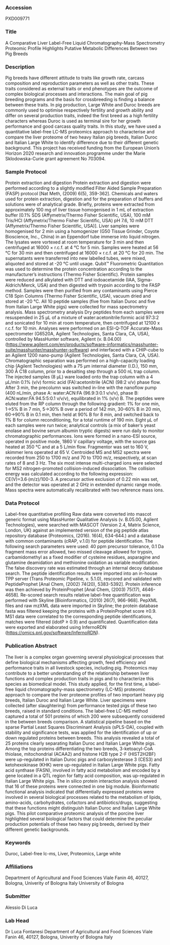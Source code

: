 ### Accession
PXD009771

### Title
A Comparative Liver Label-Free Liquid Chromatography-Mass Spectrometry Proteomic Profile Highlights Putative Metabolic Differences Between two Pig Breeds

### Description
Pig breeds have different attitude to traits like growth rate, carcass composition and reproduction parameters as well as other traits.  These traits considered as external traits or end phenotypes are the outcome of complex biological processes and interactions.  The main goal of pig breeding programs and the basis for crossbreeding is finding a balance between these traits.  In pig production, Large White and Duroc breeds are commonly used to optimise respectively fertility and growth ability and differ on several production traits, indeed the first breed as a high fertility characters whereas Duroc is used as terminal sire for her growth performance and good carcass quality traits.   In this study, we have used a quantitative label-free LC-MS proteomics approach to characterise and compare the liver proteome of two heavy Italian pig breeds, Italian Duroc and Italian Large White to identify difference due to their different genetic background. This project has received funding from the European Union’s Horizon 2020 research and innovation programme under the Marie Sklodowska-Curie grant agreement No 703094.

### Sample Protocol
Protein extraction and digestion Protein extraction and digestion were performed according to a slightly modified Filter Aided Sample Preparation (FASP) protocol [Nat Meth, (2009) 6(5), 359-362].  Chemicals and waters used for protein extraction, digestion and for the preparation of buffers and solutions were of analytical grade.  Briefly, proteins were extracted from approximately 100 mg of liver tissue homogenised in 1 mL of extraction buffer [0.1% SDS (Affymetrix/Thermo Fisher Scientific, USA), 100 mM Tris/HCl (Affymetrix/Thermo Fisher Scientific, USA) pH 7.6, 10 mM DTT (Affymetrix/Thermo Fisher Scientific, USA)].  Liver samples were homogenised for 2 min using a homogenizer (G50 Tissue Grinder, Coyote Bioscience, Inc., China) in an Eppendorf tube immerse into liquid nitrogen.  The lysates were vortexed at room temperature for 3 min and then centrifuged at 16000 × r.c.f. at 4 °C for 5 min.  Samples were heated at 56 °C for 30 min and then centrifuged at 16000 × r.c.f. at 20 °C for 20 min.  The supernatants were transferred into new labelled tubes, were mixed, aliquoted and stored at -20 °C until usage.  Qubit™ Fluorometric Quantitation was used to determine the protein concentration according to the manufacturer’s instructions (Thermo Fisher Scientific).   Protein samples were reduced and alkylated with DTT and iodoacetamide (IAA, Sigma-Aldrich/Merck, USA) and then digested with trypsin according to the FASP method.  Samples were then purified from any contaminants using Pierce C18 Spin Columns (Thermo Fisher Scientific, USA), vacuum dried and stored at -20 °C.  All 10 peptide samples (five from Italian Duroc and five from Italian Large White pigs) were collected for mass spectrometry analysis.    Mass spectrometry analysis Dry peptides from each samples were resuspended in 25 µL of a mixture of water:acetonitrile:formic acid 97:3:2 and sonicated for 10 min at room temperature, then centrifuged at 12100 x r.c.f. for 10 min.  Analyses were performed on an ESI-Q-TOF Accurate-Mass spectrometer (G6520A, Agilent Technologies, Santa Clara, CA, USA), controlled by MassHunter software, Agilent (v. B.04.00) (https://www.agilent.com/en/products/software-informatics/masshunter-suite/masshunter/masshunter-software) and interfaced with a CHIP-cube to an Agilent 1200 nano-pump (Agilent Technologies, Santa Clara, CA, USA).   Chromatographic separation was performed on a high-capacity loading chip (Agilent Technologies) with a 75 µm internal diameter (I.D.), 150 mm, 300 Å C18 column, prior to a desalting step through a 500 nL trap column.  The injected samples (8 μL) ware loaded onto the trap column with a 4 μL/min 0.1% (v/v) formic acid (FA):acetonitrile (ACN) (98:2 v/v) phase flow.  After 3 min, the precolumn was switched in-line with the nanoflow pump (400 nL/min, phase A: water:ACN:FA (96.9:3:0.1 v/v/v), phase B: ACN:water:FA 94.5:5:0.1 v/v/v), equilibrated in 1% (v/v) B.  The peptides were eluted from the RP column through the following gradient: 1% for one min, 1->5% B in 7 min, 5->30% B over a period of 142 min, 30–60% B in 20 min, 60->90% B in 0.1 min, then held at 90% B for 8 min, and switched back to 1% B for column reconditioning, for a total runtime of 190 min.  Eight µL of each samples were run twice; analytical controls (a mix of baker’s yeast enolase and bovine serum albumin tryptic digests) were run daily to monitor chromatographic performances.  Ions were formed in a nano-ESI source, operated in positive mode, 1860 V capillary voltage, with the source gas heated at 350 °C and at a 5 L/min flow.  Fragmentor was set to 160 V, skimmer lens operated at 65 V.  Centroided MS and MS2 spectra were recorded from 250 to 1700 m/z and 70 to 1700 m/z, respectively, at scan rates of 8 and 3 Hz.  The six most intense multi-charged ions were selected for MS2 nitrogen-promoted collision-induced dissociation.  The collision energy was calculated according to the following expression: CE(V)=3.6∙(m/z)/100-3.  A precursor active exclusion of 0.22 min was set, and the detector was operated at 2 GHz in extended dynamic range mode.  Mass spectra were automatically recalibrated with two reference mass ions.

### Data Protocol
Label-free quantitative profiling Raw data were converted into mascot generic format using MassHunter Qualitative Analysis (v. B.05.00, Agilent Technologies), were searched with MASCOT (Version 2.4, Matrix Science, London, UK) against an implemented version of the pig peptide atlas repository database (Proteomics, (2016). 16(4), 634-644.) and a database with common contaminants (cRAP, v.1.0) for peptide identification. The following search parameters were used: 40 ppm precursor tolerance, 0.1 Da fragment mass error allowed, two missed cleavage allowed for trypsin, carbamidomethyl as a fixed modifier of cysteine residues, asparagine and glutamine deamidation and methionine oxidation as variable modification. The false discovery rate was estimated through an internal decoy database search. The peptide identification results were imported into an in-house TPP server (Trans Proteomic Pipeline, v. 5.1.0), rescored and validated with PeptideProphet [Anal Chem, (2002) 74(20), 5383-5392].  Protein inference was then achieved by ProteinProphet [Anal Chem, (2003) 75(17), 4646-4658].   Re-scored search results relative label-free quantification was performed with Skyline [Bioinformatics, (2010) 26(7), 966-968].  PepXML files and raw mzXML data were imported in Skyline; the protein database fasta was filtered keeping the proteins with a ProteinProphet score ≥0.9. MS1 data were correlated to the corresponding peptide identifications, matches were filtered (idotP ≥ 0.9) and quantificated.  Quantification data were exported and elaborated using InfernoRDN (https://omics.pnl.gov/software/InfernoRDN).

### Publication Abstract
The liver is a complex organ governing several physiological processes that define biological mechanisms affecting growth, feed efficiency and performance traits in all livestock species, including pig. Proteomics may contribute to a better understanding of the relationship between liver functions and complex production traits in pigs and to characterize this species as biomedical model. This study applied, for the first time, a label-free liquid chromatography-mass spectrometry (LC-MS) proteomic approach to compare the liver proteome profiles of two important heavy pig breeds, Italian Duroc and Italian Large White. Liver specimens were collected (after slaughtering) from performance tested pigs of these two breeds, raised in standard conditions. The label-free LC-MS method captured a total of 501 proteins of which 200 were subsequently considered in the between breeds comparison. A statistical pipeline based on the sparse Partial Least Squares Discriminant Analysis (sPLS-DA), coupled with stability and significance tests, was applied for the identification of up or down regulated proteins between breeds. This analysis revealed a total of 25 proteins clearly separating Italian Duroc and Italian Large White pigs. Among the top proteins differentiating the two breeds, 3-ketoacyl-CoA thiolase, mitochondrial (ACAA2) and histone H2B type 2-F (HIST2H2BF) were up-regulated in Italian Duroc pigs and carboxylesterase 3 (CES3) and ketohexokinase (KHK) were up-regulated in Italian Large White pigs. Fatty acid synthase (FASN), involved in fatty acid metabolism and encoded by a gene located in a QTL region for fatty acid composition, was up-regulated in Italian Large White pigs. The in silico protein interaction analysis showed that 16 of these proteins were connected in one big module. Bioinformatic functional analysis indicated that differentially expressed proteins were involved in several biological processes related to the metabolism of lipids, amino-acids, carbohydrates, cofactors and antibiotics/drugs, suggesting that these functions might distinguish Italian Duroc and Italian Large White pigs. This pilot comparative proteomic analysis of the porcine liver highlighted several biological factors that could determine the peculiar production potentials of these two heavy pig breeds, derived by their different genetic backgrounds.

### Keywords
Duroc, Label-free lc-ms, Liver, Proteomics, Large white

### Affiliations
Department of Agricultural and Food Sciences Viale Fanin 46, 40127, Bologna, Univerity of Bologna Italy
University of Bologna

### Submitter
Alessio Di Luca

### Lab Head
Dr Luca Fontanesi
Department of Agricultural and Food Sciences Viale Fanin 46, 40127, Bologna, Univerity of Bologna Italy


